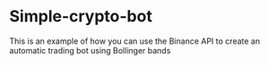 # Simple-crypto-bot
This is an example of how you can use the Binance API to create an automatic trading bot using Bollinger bands
